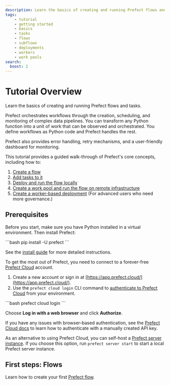 ```yaml
---
description: Learn the basics of creating and running Prefect flows and tasks.
tags:
    - tutorial
    - getting started
    - basics
    - tasks
    - flows
    - subflows
    - deployments
    - workers
    - work pools
search:
  boost: 2
---
```

# Tutorial Overview

Learn the basics of creating and running Prefect flows and tasks.

Prefect orchestrates workflows through the creation, scheduling, and monitoring of complex data pipelines.
You can transform any Python function into a unit of work that can be observed and orchestrated. You define workflows as Python code and Prefect handles the rest.

Prefect also provides error handling, retry mechanisms, and a user-friendly dashboard for monitoring.

This tutorial provides a guided walk-through of Prefect's core concepts, including how to:

1. [Create a flow](/tutorial/flows/)
2. [Add tasks to it](/tutorial/tasks/)
3. [Deploy and run the flow locally](/tutorial/deployments/)
4. [Create a work pool and run the flow on remote infrastructure](/tutorial/work-pools/)
5. [Create a worker-based deployment](/tutorial/workers/) (For advanced users who need more governance.)

## Prerequisites

Before you start, make sure you have Python installed in a virtual environment.
Then install Prefect:

<div class="terminal">
```bash
pip install -U prefect
```
</div>

See the [install guide](/getting-started/installation/) for more detailed instructions.

To get the most out of Prefect, you need to connect to a forever-free [Prefect Cloud](https://app.prefect.cloud) account.

1. Create a new account or sign in at [https://app.prefect.cloud/](https://app.prefect.cloud/).
1. Use the `prefect cloud login` CLI command to [authenticate to Prefect Cloud](/cloud/users/api-keys/) from your environment.

<div class="terminal">
```bash
prefect cloud login
```
</div>

Choose **Log in with a web browser** and click **Authorize**.

If you have any issues with browser-based authentication, see the [Prefect Cloud docs](/cloud/users/api-keys/) to learn how to authenticate with a manually created API key.

As an alternative to using Prefect Cloud, you can self-host a [Prefect server instance](/host/).
If you choose this option, run `prefect server start` to start a local Prefect server instance.

## First steps: Flows

Learn how to create your first [Prefect flow](/tutorial/flows/).
